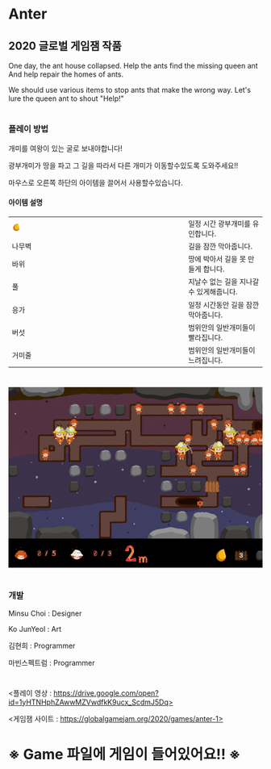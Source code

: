# Anter
<h2>2020 글로벌 게임잼 작품</h2>



One day, the ant house collapsed. Help the ants find the missing queen ant And help repair the homes of ants. 

We should use various items to stop ants that make the wrong way. Let's lure the queen ant to shout "Help!"
<h1> </h1>

<h3>플레이 방법</h3>

개미를 여왕이 있는 굴로 보내야합니다!

광부개미가 땅을 파고 그 길을 따라서 다른 개미가 이동할수있도록 도와주세요!!

마우스로 오른쪽 하단의 아이템을 끌어서 사용할수있습니다.
<h4>아이템 설명</h4>
 <table border="0">
			<tr>
	    			<td> <img src="RePairAnt/Assets/resources/Sprite/Honey.png" width="5%"> </td>
	    			<td> 일정 시간 광부개미를 유인합니다. </td>
			</tr>
      <tr>
	    			<td> 나무벽  </td>
	    			<td> 길을 잠깐 막아줍니다. </td>
			</tr>
      <tr>
	    			<td> 바위 </td>
	    			<td> 땅에 박아서 길을 못 만들게 합니다. </td>
			</tr>
      <tr>
	    			<td> 풀 </td>
	    			<td> 지날수 없는 길을 지나갈 수 있게해줍니다. </td>
			</tr>
      <tr>
	    			<td> 응가 </td>
	    			<td> 일정 시간동안 길을 잠깐 막아줍니다.  </td>
			</tr>
      <tr>
	    			<td> 버섯 </td>
	    			<td> 범위안의 일반개미들이 빨라집니다. </td>
			</tr>
      <tr>
	    			<td> 거미줄 </td>
	    			<td> 범위안의 일반개미들이 느려집니다. </td>
			</tr>
 </table>

<h1> </h1>

![InGame0](./RePairAnt/still_img2.png)

<h1> </h1>

<h3>개발</h3>

Minsu Choi : Designer

Ko JunYeol : Art

김현희 : Programmer

마빈스펙트럼 : Programmer

<h1> </h1>

<플레이 영상 : https://drive.google.com/open?id=1yHTNHphZAwwMZVwdfkK9ucx_ScdmJ5Dq>

<게임잼 사이트 : https://globalgamejam.org/2020/games/anter-1>


<h1> ※ Game 파일에 게임이 들어있어요!! ※ </h1>
